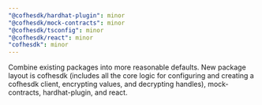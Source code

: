 ```yaml
---
"@cofhesdk/hardhat-plugin": minor
"@cofhesdk/mock-contracts": minor
"@cofhesdk/tsconfig": minor
"@cofhesdk/react": minor
"cofhesdk": minor
---
```


Combine existing packages into more reasonable defaults. New package layout is cofhesdk (includes all the core logic for configuring and creating a cofhesdk client, encrypting values, and decrypting handles), mock-contracts, hardhat-plugin, and react.
